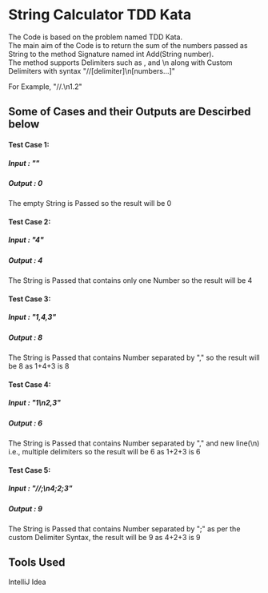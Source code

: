 # String Calculator TDD Kata


The Code is based on the problem named TDD Kata.  
The main aim of the Code is to return the sum of the numbers passed as String to the method Signature named int Add(String number).  
The method supports Delimiters such as , and \n along with Custom Delimiters with syntax "//[delimiter]\n[numbers…]"  
  
For Example, "//.\n1.2"

## Some of Cases and their Outputs are Descirbed below  
#### Test Case 1:
##### Input : ""
##### Output : 0
The empty String is Passed so the result will be 0

#### Test Case 2:
##### Input : "4"
##### Output : 4
The String is Passed that contains only one Number so the result will be 4


#### Test Case 3:
##### Input : "1,4,3"
##### Output : 8
The String is Passed that contains Number separated by "," so the result will be 8 as 1+4+3 is 8


#### Test Case 4:
##### Input : "1\n2,3"
##### Output : 6
The String is Passed that contains Number separated by "," and new line(\n) i.e., multiple delimiters so the result will be 6 as 1+2+3 is 6


#### Test Case 5:
##### Input : "//;\n4;2;3"
##### Output : 9
The String is Passed that contains Number separated by ";" as per the custom Delimiter Syntax, the result will be 9 as 4+2+3 is 9


## Tools Used 
IntelliJ Idea
